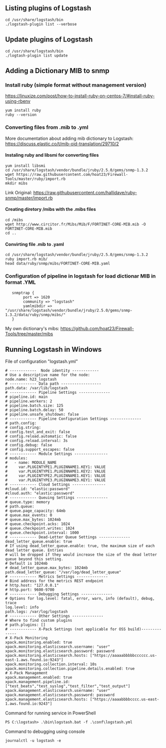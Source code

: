 ## Listing plugins of Logstash 
```
cd /usr/share/logstash/bin
./logstash-plugin list --verbose
```
## Update plugins of Logstash
```
cd /usr/share/logstash/bin
./logtash-plugin list update
```
## Adding a Dictionary MIB to snmp

### Install ruby (simple format without management version) 

https://linuxize.com/post/how-to-install-ruby-on-centos-7/#install-ruby-using-rbenv
```
yum install ruby
ruby --version
```

### Converting files from .mib to .yml
More documentation about adding mib dictionary to Logstash:  https://discuss.elastic.co/t/mib-oid-translation/29710/2
#### Instaling ruby and libsmi for converting files
```
yum install libsmi
cd /usr/share/logstash/vendor/bundle/jruby/2.5.0/gems/snmp-1.3.2
wget https://raw.githubusercontent.com/hoat23/Firewall-Tools/master/ruby/import.rb
mkdir mibs
```
Link Original: https://raw.githubusercontent.com/hallidave/ruby-snmp/master/import.rb
#### Creating diretory /mibs with the .mibs files
```
cd /mibs
wget http://www.circitor.fr/Mibs/Mib/F/FORTINET-CORE-MIB.mib -O FORTINET-CORE-MIB.mib
cd ..
```
#### Convirting file .mib to .yaml
```
cd /usr/share/logstash/vendor/bundle/jruby/2.5.0/gems/snmp-1.3.2
ruby import.rb mib/
head data/ruby/snmp/mibs/FORTINET-CORE-MIB.yaml
```
### Configuration of pipeline in logstash for load dictionar MIB in format .YML

```
   snmptrap {
        port => 1620
        community => "logstash"
        yamlmibdir => "/usr/share/logstash/vendor/bundle/jruby/2.5.0/gems/snmp-1.3.2/data/ruby/snmp/mibs/"
   }
```
My own dictionary's mibs:
https://github.com/hoat23/Firewall-Tools/tree/master/mibs

## Running Logstash in Windows

File of configuration "logstash.yml"

```
# ------------  Node identity ------------
# Use a descriptive name for the node:
node.name: h23_logstash
# ------------ Data path ------------------
path.data: /var/lib/logstash
# ------------ Pipeline Settings --------------
# pipeline.id: main
# pipeline.workers: 2
# pipeline.batch.size: 125
# pipeline.batch.delay: 50
# pipeline.unsafe_shutdown: false
# ------------ Pipeline Configuration Settings --------------
# path.config:
# config.string:
# config.test_and_exit: false
# config.reload.automatic: false
# config.reload.interval: 3s
# config.debug: false
# config.support_escapes: false
# ------------ Module Settings ---------------
# modules:
#   - name: MODULE_NAME
#     var.PLUGINTYPE1.PLUGINNAME1.KEY1: VALUE
#     var.PLUGINTYPE1.PLUGINNAME1.KEY2: VALUE
#     var.PLUGINTYPE2.PLUGINNAME1.KEY1: VALUE
#     var.PLUGINTYPE3.PLUGINNAME3.KEY1: VALUE
# ------------ Cloud Settings ---------------
#cloud.id: "elastic:password"
#cloud.auth: "elastic:password"
# ------------ Queuing Settings --------------
# queue.type: memory
# path.queue:
# queue.page_capacity: 64mb
# queue.max_events: 0
# queue.max_bytes: 1024mb
# queue.checkpoint.acks: 1024
# queue.checkpoint.writes: 1024
# queue.checkpoint.interval: 1000
# ------------ Dead-Letter Queue Settings --------------
dead_letter_queue.enable: true
# If using dead_letter_queue.enable: true, the maximum size of each dead letter queue. Entries
# will be dropped if they would increase the size of the dead letter queue beyond this setting.
# Default is 1024mb
# dead_letter_queue.max_bytes: 1024mb
path.dead_letter_queue: "/var/log/dead_letter_queue"
# ------------ Metrics Settings --------------
# Bind address for the metrics REST endpoint
# http.host: "127.0.0.1"
# http.port: 9600-9700
# ------------ Debugging Settings --------------
# Options for log.level: fatal, error, warn, info (default), debug, trace
log.level: info
path.logs: /var/log/logstash
# ------------ Other Settings --------------
# Where to find custom plugins
# path.plugins: []
# ------------ X-Pack Settings (not applicable for OSS build)--------------
# X-Pack Monitoring
xpack.monitoring.enabled: true
xpack.monitoring.elasticsearch.username: "user"
xpack.monitoring.elasticsearch.password: password
xpack.monitoring.elasticsearch.hosts: ["https://aaaaabbbbbcccccc.us-east-1.aws.found.io:9243"]
xpack.monitoring.collection.interval: 10s
xpack.monitoring.collection.pipeline.details.enabled: true
# X-Pack Management
xpack.management.enabled: true
xpack.management.pipeline.id: ["test_beats","test_syslog","test_filter","test_output"]
xpack.management.elasticsearch.username: "user"
xpack.management.elasticsearch.password: password
xpack.management.elasticsearch.hosts: ["https://aaaabbbbcccc.us-east-1.aws.found.io:9243"]
```

Command for running service in PowerShell

```
PS C:\logstash> .\bin\logstash.bat -f .\conf\logstash.yml
```

Command to debugging using console

```
journalctl -u logstash -e
```

